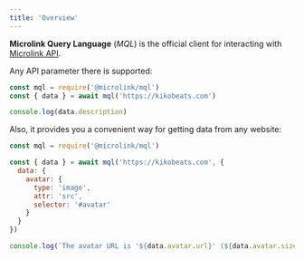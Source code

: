 ```yaml
---
title: 'Overview'
---
```


**Microlink Query Language** (*MQL*) is the official client for interacting with [Microlink API](/docs/api/getting-started/overview).

Any API parameter there is supported:

```js
const mql = require('@microlink/mql')
const { data } = await mql('https://kikobeats.com')

console.log(data.description)
```

Also, it provides you a convenient way for getting data from any website:

```js
const mql = require('@microlink/mql')

const { data } = await mql('https://kikobeats.com', {
  data: {
    avatar: {
      type: 'image',
      attr: 'src',
      selector: '#avatar'
    }
  }
})

console.log(`The avatar URL is '${data.avatar.url}' (${data.avatar.size_pretty})`)
```

<Figcaption children='The only thing you need to do is declare the data you wish to obtain.' />
